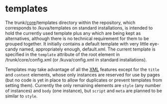 # templates #

The trunk/[core](core.md)/templates directory within the repository, which corresponds to /kuva/templates on standard installations, is intended to hold the currently used template plus any which are being kept as alternatives, although there is no technical requirement for them to be grouped together.  It initially contains a default template with very little eye-candy named, appropriately enough, default.xml.  The current template is specified in the `template` attribute of the root element in /trunk/core/config.xml (or /kuva/config.xml in standard installations).

Templates may take advantage of all the [XML](XML.md) features except for the `title` and `content` elements, whose only instances are reserved for use by pages (but no code is yet in place to allow for duplicates or prevent templates from setting them).  Currently the only remaining elements are `style` (any number of instances) and `body` (one instance), but `script` and `meta` are planned to be similar to `style`.